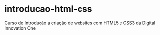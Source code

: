 # introducao-html-css

Curso de Introdução a criação de websites com HTML5 e CSS3 da Digital Innovation One
